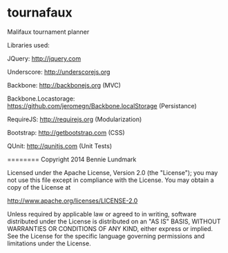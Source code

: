 tournafaux
==========

Malifaux tournament planner

Libraries used:

JQuery: http://jquery.com

Underscore: http://underscorejs.org

Backbone: http://backbonejs.org (MVC)

Backbone.Locastorage: https://github.com/jeromegn/Backbone.localStorage (Persistance)

RequireJS: http://requirejs.org (Modularization)

Bootstrap: http://getbootstrap.com (CSS)

QUnit: http://qunitjs.com (Unit Tests)

========
Copyright 2014 Bennie Lundmark

Licensed under the Apache License, Version 2.0 (the "License");
you may not use this file except in compliance with the License.
You may obtain a copy of the License at

http://www.apache.org/licenses/LICENSE-2.0

Unless required by applicable law or agreed to in writing, software
distributed under the License is distributed on an "AS IS" BASIS,
WITHOUT WARRANTIES OR CONDITIONS OF ANY KIND, either express or implied.
See the License for the specific language governing permissions and
limitations under the License.
